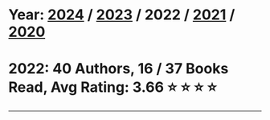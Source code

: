 # Year: [2024](../books/) / [2023](../books/2023) / 2022 / [2021](../books/2021) / [2020](../books/2020) 
# 2022: 40 Authors, 16 / 37 Books Read, Avg Rating: 3.66 :star: :star: :star: :star:

---
